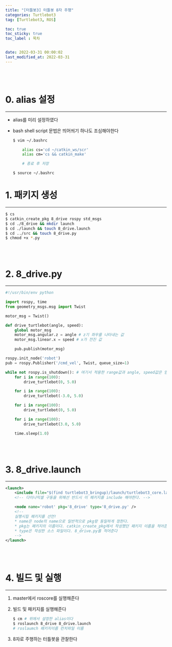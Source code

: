 ```yaml
---
title: "[터틀봇3] 터틀봇 8자 주행"
categories: Turtlebot3
tag: [Turtlebot3, ROS]

toc: true
toc_sticky: true
toc_label : 목차


date: 2022-03-31 00:00:02
last_modified_at: 2022-03-31
---
```

<br>
<br>

# 0. alias 설정 
---
* alias를 미리 설정하였다 
* bash shell script 문법은 띄어씌기 하나도 조심해야한다

    ```bash
    $ vim ~/.bashrc

        alias cs='cd ~/catkin_ws/scr'
        alias cm='cs && catkin_make'

        # 종료 후 저장 

    $ source ~/.bashrc
    ```

# 1. 패키지 생성 
---

```bash
$ cs
$ catkin_create_pkg 8_drive rospy std_msgs
$ cd ./8_drive && mkdir launch 
$ cd ./launch && touch 8_drive.launch
$ cd ../src && touch 8_drive.py
$ chmod +x *.py
```

<br>
<br>

# 2. 8_drive.py
---

```python
#!/usr/bin/env python

import rospy, time
from geometry_msgs.msg import Twist 

motor_msg = Twist()

def drive_turtlebot(angle, speed):
    global motor_msg
    motor_msg.angular.z = angle # z기 좌우를 나타내는 값
    motor_msg.linear.x = speed # x가 전진 값

    pub.publish(motor_msg)

rospy.init_node('robot')
pub = rospy.Publisher('/cmd_vel', Twist, queue_size=1)

while not rospy.is_shutdown(): # 여기서 적용한 range값과 angle, speed값은 임의로 넣은 것으로, 파라미터를 직접 조정해야 한다
    for i in range(100):
        drive_turtlebot(0, 5.0)

    for i in range(100):
        drive_turtlebot(-3.0, 5.0)

    for i in range(100):
        drive_turtlebot(0, 5.0)

    for i in range(100):
        drive_turtlebot(3.0, 5.0)

    time.sleep(1.0)
```

<br>
<br>

# 3. 8_drive.launch 
---

```xml
<launch>
    <include file="$(find turtlebot3_bringup)/launch/turtlebot3_core.launch" />
    <!-- 다이나믹셀 구동을 위해선 반드시 이 패키지를 include 해야한다. -->

    <node name='robot' pkg='8_drive' type='8_drive.py' />
    <!--
    실행시킬 패키지를 선언! 
    * name은 node의 name으로 일반적으로 pkg랑 동일하게 정한다. 
    * pkg는 패키지의 이름이다. catkin_create_pkg에서 작성했던 패키지 이름을 적어준다
    * type은 작성한 소스 파일이다. 8_drive.py를 적어준다
    -->
</launch>
```

<br>
<br>

# 4. 빌드 및 실행 
---
1. master에서 roscore를 실행해준다 

2. 빌드 및 패키지를 실행해준다 

    ```bash
    $ cm # 위에서 설정한 alias이다
    $ roslaunch 8_drive 8_drive.launch
    # roslaumch 패키지이름 런치파일 이름
    ```


3. 8자로 주행하는 터틀봇을 관찰한다